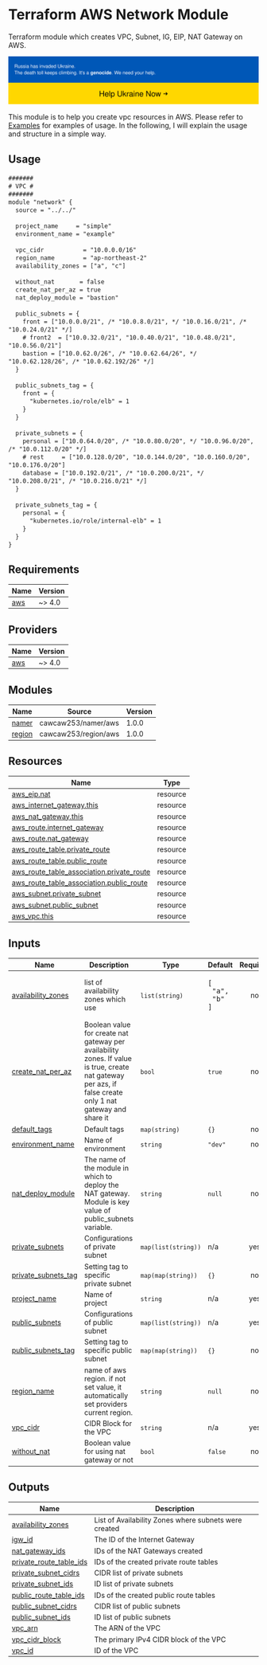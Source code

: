 <!-- BEGIN_TF_DOCS -->
# Terraform AWS Network Module

Terraform module which creates VPC, Subnet, IG, EIP, NAT Gateway on AWS.

[![SWUbanner](https://raw.githubusercontent.com/vshymanskyy/StandWithUkraine/main/banner2-direct.svg)](https://github.com/vshymanskyy/StandWithUkraine/blob/main/docs/README.md)

This module is to help you create vpc resources in AWS.
Please refer to [Examples](./examples/) for examples of usage.
In the following, I will explain the usage and structure in a simple way.

## Usage

```hcl
#######
# VPC #
#######
module "network" {
  source = "../../"

  project_name     = "simple"
  environment_name = "example"

  vpc_cidr           = "10.0.0.0/16"
  region_name        = "ap-northeast-2"
  availability_zones = ["a", "c"]

  without_nat       = false
  create_nat_per_az = true
  nat_deploy_module = "bastion"

  public_subnets = {
    front = ["10.0.0.0/21", /* "10.0.8.0/21", */ "10.0.16.0/21", /* "10.0.24.0/21" */]
    # front2  = ["10.0.32.0/21", "10.0.40.0/21", "10.0.48.0/21", "10.0.56.0/21"]
    bastion = ["10.0.62.0/26", /* "10.0.62.64/26", */ "10.0.62.128/26", /* "10.0.62.192/26" */]
  }

  public_subnets_tag = {
    front = {
      "kubernetes.io/role/elb" = 1
    }
  }

  private_subnets = {
    personal = ["10.0.64.0/20", /* "10.0.80.0/20", */ "10.0.96.0/20", /* "10.0.112.0/20" */]
    # rest     = ["10.0.128.0/20", "10.0.144.0/20", "10.0.160.0/20", "10.0.176.0/20"]
    database = ["10.0.192.0/21", /* "10.0.200.0/21", */ "10.0.208.0/21", /* "10.0.216.0/21" */]
  }

  private_subnets_tag = {
    personal = {
      "kubernetes.io/role/internal-elb" = 1
    }
  }
}
```

## Requirements

| Name | Version |
|------|---------|
| <a name="requirement_aws"></a> [aws](#requirement\_aws) | ~> 4.0 |

## Providers

| Name | Version |
|------|---------|
| <a name="provider_aws"></a> [aws](#provider\_aws) | ~> 4.0 |

## Modules

| Name | Source | Version |
|------|--------|---------|
| <a name="module_namer"></a> [namer](#module\_namer) | cawcaw253/namer/aws | 1.0.0 |
| <a name="module_region"></a> [region](#module\_region) | cawcaw253/region/aws | 1.0.0 |

## Resources

| Name | Type |
|------|------|
| [aws_eip.nat](https://registry.terraform.io/providers/hashicorp/aws/latest/docs/resources/eip) | resource |
| [aws_internet_gateway.this](https://registry.terraform.io/providers/hashicorp/aws/latest/docs/resources/internet_gateway) | resource |
| [aws_nat_gateway.this](https://registry.terraform.io/providers/hashicorp/aws/latest/docs/resources/nat_gateway) | resource |
| [aws_route.internet_gateway](https://registry.terraform.io/providers/hashicorp/aws/latest/docs/resources/route) | resource |
| [aws_route.nat_gateway](https://registry.terraform.io/providers/hashicorp/aws/latest/docs/resources/route) | resource |
| [aws_route_table.private_route](https://registry.terraform.io/providers/hashicorp/aws/latest/docs/resources/route_table) | resource |
| [aws_route_table.public_route](https://registry.terraform.io/providers/hashicorp/aws/latest/docs/resources/route_table) | resource |
| [aws_route_table_association.private_route](https://registry.terraform.io/providers/hashicorp/aws/latest/docs/resources/route_table_association) | resource |
| [aws_route_table_association.public_route](https://registry.terraform.io/providers/hashicorp/aws/latest/docs/resources/route_table_association) | resource |
| [aws_subnet.private_subnet](https://registry.terraform.io/providers/hashicorp/aws/latest/docs/resources/subnet) | resource |
| [aws_subnet.public_subnet](https://registry.terraform.io/providers/hashicorp/aws/latest/docs/resources/subnet) | resource |
| [aws_vpc.this](https://registry.terraform.io/providers/hashicorp/aws/latest/docs/resources/vpc) | resource |

## Inputs

| Name | Description | Type | Default | Required |
|------|-------------|------|---------|:--------:|
| <a name="input_availability_zones"></a> [availability\_zones](#input\_availability\_zones) | list of availability zones which use | `list(string)` | <pre>[<br>  "a",<br>  "b"<br>]</pre> | no |
| <a name="input_create_nat_per_az"></a> [create\_nat\_per\_az](#input\_create\_nat\_per\_az) | Boolean value for create nat gateway per availability zones. If value is true, create nat gateway per azs, if false create only 1 nat gateway and share it | `bool` | `true` | no |
| <a name="input_default_tags"></a> [default\_tags](#input\_default\_tags) | Default tags | `map(string)` | `{}` | no |
| <a name="input_environment_name"></a> [environment\_name](#input\_environment\_name) | Name of environment | `string` | `"dev"` | no |
| <a name="input_nat_deploy_module"></a> [nat\_deploy\_module](#input\_nat\_deploy\_module) | The name of the module in which to deploy the NAT gateway. Module is key value of public\_subnets variable. | `string` | `null` | no |
| <a name="input_private_subnets"></a> [private\_subnets](#input\_private\_subnets) | Configurations of private subnet | `map(list(string))` | n/a | yes |
| <a name="input_private_subnets_tag"></a> [private\_subnets\_tag](#input\_private\_subnets\_tag) | Setting tag to specific private subnet | `map(map(string))` | `{}` | no |
| <a name="input_project_name"></a> [project\_name](#input\_project\_name) | Name of project | `string` | n/a | yes |
| <a name="input_public_subnets"></a> [public\_subnets](#input\_public\_subnets) | Configurations of public subnet | `map(list(string))` | n/a | yes |
| <a name="input_public_subnets_tag"></a> [public\_subnets\_tag](#input\_public\_subnets\_tag) | Setting tag to specific public subnet | `map(map(string))` | `{}` | no |
| <a name="input_region_name"></a> [region\_name](#input\_region\_name) | name of aws region. if not set value, it automatically set providers current region. | `string` | `null` | no |
| <a name="input_vpc_cidr"></a> [vpc\_cidr](#input\_vpc\_cidr) | CIDR Block for the VPC | `string` | n/a | yes |
| <a name="input_without_nat"></a> [without\_nat](#input\_without\_nat) | Boolean value for using nat gateway or not | `bool` | `false` | no |

## Outputs

| Name | Description |
|------|-------------|
| <a name="output_availability_zones"></a> [availability\_zones](#output\_availability\_zones) | List of Availability Zones where subnets were created |
| <a name="output_igw_id"></a> [igw\_id](#output\_igw\_id) | The ID of the Internet Gateway |
| <a name="output_nat_gateway_ids"></a> [nat\_gateway\_ids](#output\_nat\_gateway\_ids) | IDs of the NAT Gateways created |
| <a name="output_private_route_table_ids"></a> [private\_route\_table\_ids](#output\_private\_route\_table\_ids) | IDs of the created private route tables |
| <a name="output_private_subnet_cidrs"></a> [private\_subnet\_cidrs](#output\_private\_subnet\_cidrs) | CIDR list of private subnets |
| <a name="output_private_subnet_ids"></a> [private\_subnet\_ids](#output\_private\_subnet\_ids) | ID list of private subnets |
| <a name="output_public_route_table_ids"></a> [public\_route\_table\_ids](#output\_public\_route\_table\_ids) | IDs of the created public route tables |
| <a name="output_public_subnet_cidrs"></a> [public\_subnet\_cidrs](#output\_public\_subnet\_cidrs) | CIDR list of public subnets |
| <a name="output_public_subnet_ids"></a> [public\_subnet\_ids](#output\_public\_subnet\_ids) | ID list of public subnets |
| <a name="output_vpc_arn"></a> [vpc\_arn](#output\_vpc\_arn) | The ARN of the VPC |
| <a name="output_vpc_cidr_block"></a> [vpc\_cidr\_block](#output\_vpc\_cidr\_block) | The primary IPv4 CIDR block of the VPC |
| <a name="output_vpc_id"></a> [vpc\_id](#output\_vpc\_id) | ID of the VPC |
<!-- END_TF_DOCS -->